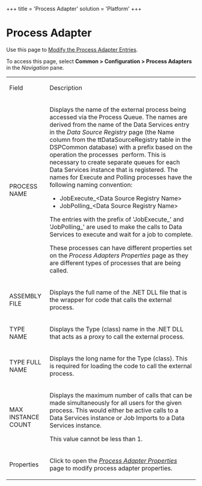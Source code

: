 +++
title = 'Process Adapter'
solution = 'Platform'
+++

# Process Adapter

<div class="use">

Use this page to [Modify the Process Adapter
Entries](../Use_Cases/Process_Adapters#Modify_the_Process_Adapter_Entries).

</div>

To access this page, select <span style="font-weight: bold;">Common \>
Configuration \> Process Adapters</span> in the
<span style="font-style: italic;">Navigation</span> pane.

<table>
<tbody>
<tr class="odd">
<td><p>Field</p></td>
<td><p>Description</p></td>
</tr>
<tr class="even">
<td><p>PROCESS NAME</p></td>
<td><p>Displays the name of the external process being accessed via the Process Queue. The names are derived from the name of the Data Services entry in the <span style="font-style: italic;">Data Source Registry</span> page (the Name column from the ttDataSourceRegistry table in the DSPCommon database) with a prefix based on the operation the processes  perform. This is necessary to create separate queues for each Data Services instance that is registered. The names for Execute and Polling processes have the following naming convention:</p>
<ul>
<li>JobExecute_&lt;Data Source Registry Name&gt;</li>
<li>JobPolling_&lt;Data Source Registry Name&gt;</li>
</ul>
<p>The entries with the prefix of 'JobExecute_' and 'JobPolling_' are used to make the calls to Data Services to execute and wait for a job to complete.</p>
<p>These processes can have different properties set on the <span style="font-style: italic;">Process Adapters Properties</span> page as they are different types of processes that are being called.</p></td>
</tr>
<tr class="odd">
<td><p>ASSEMBLY FILE</p></td>
<td><p>Displays the full name of the .NET DLL file that is the wrapper for code that calls the external process.</p></td>
</tr>
<tr class="even">
<td><p>TYPE NAME</p></td>
<td><p>Displays the Type (class) name in the .NET DLL that acts as a proxy to call the external process.</p></td>
</tr>
<tr class="odd">
<td><p>TYPE FULL NAME</p></td>
<td><p>Displays the long name for the Type (class). This is required for loading the code to call the external process.</p></td>
</tr>
<tr class="even">
<td><p>MAX INSTANCE COUNT</p></td>
<td><p>Displays the maximum number of calls that can be made simultaneously for all users for the given process. This would either be active calls to a Data Services instance or Job Imports to a Data Services instance.</p>
<p>This value cannot be less than 1.</p></td>
</tr>
<tr class="odd">
<td><p>Properties</p></td>
<td><p>Click to open the <span style="font-style: italic;"><a href="Process_Adapter_Properties">Process Adapter Properties</a></span> page to modify process adapter properties.</p></td>
</tr>
</tbody>
</table>

